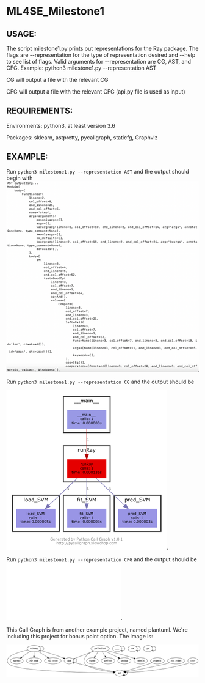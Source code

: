 # ML4SE_Milestone1

## USAGE:

The script milestone1.py prints out representations for the Ray package. The flags are --representation for the type of representation desired and --help to see list of flags. Valid arguments for --representation are CG, AST, and CFG. Example: python3 milestone1.py --representation AST

CG will output a file with the relevant CG

CFG will output a file with the relevant CFG (api.py file is used as input)


## REQUIREMENTS:

Environments:
python3, at least version 3.6

Packages:
sklearn,
astpretty,
pycallgraph,
staticfg,
Graphviz


## EXAMPLE:

Run ```python3 milestone1.py --representation AST``` and the output should begin with ![this](images/AST_output.png)




Run ```python3 milestone1.py --representation CG``` and the output should be 

![this](images/pycallgraph.png).




Run ```python3 milestone1.py --representation CFG``` and the output should be ![this](images/RayWorkflows_api_CFG.pdf).

This Call Graph is from another example project, named plantuml. We're including this project for bonus point option. The image is: 

![this](images/plantuml.png)

